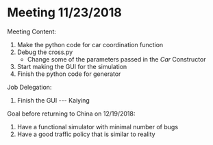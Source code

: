 # Meeting 11/23/2018

Meeting Content:
1. Make the python code for car coordination function
2. Debug the cross.py 
    * Change some of the parameters passed in the *Car* Constructor 
3. Start making the GUI for the simulation
4. Finish the python code for generator 



Job Delegation:
1. Finish the GUI --- Kaiying


Goal before returning to China on 12/19/2018:
1. Have a functional simulator with minimal number of bugs
2. Have a good traffic policy that is similar to reality
